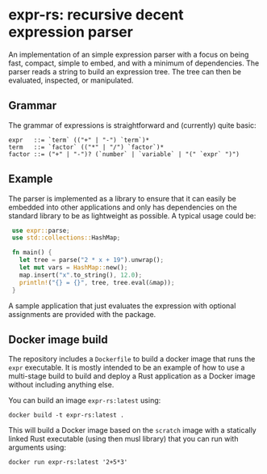 # expr-rs: recursive decent expression parser

An implementation of an simple expression parser with a focus on being
fast, compact, simple to embed, and with a minimum of
dependencies. The parser reads a string to build an expression
tree. The tree can then be evaluated, inspected, or manipulated.

## Grammar

The grammar of expressions is straightforward and (currently) quite
basic:

    expr   ::= `term` (("+" | "-") `term`)*
    term   ::= `factor` (("*" | "/") `factor`)*
    factor ::= ("+" | "-")? (`number` | `variable` | "(" `expr` ")")

## Example

The parser is implemented as a library to ensure that it can easily be
embedded into other applications and only has dependencies on the
standard library to be as lightweight as possible. A typical usage
could be:

```rust
 use expr::parse;
 use std::collections::HashMap;

 fn main() {
   let tree = parse("2 * x + 19").unwrap();
   let mut vars = HashMap::new();
   map.insert("x".to_string(), 12.0);
   println!("{} = {}", tree, tree.eval(&map));
 }
```

A sample application that just evaluates the expression with optional
assignments are provided with the package.

## Docker image build

The repository includes a `Dockerfile` to build a docker image that
runs the `expr` executable. It is mostly intended to be an example of
how to use a multi-stage build to build and deploy a Rust application
as a Docker image without including anything else.

You can build an image `expr-rs:latest` using:

```
docker build -t expr-rs:latest .
```

This will build a Docker image based on the `scratch` image with a
statically linked Rust executable (using then musl library) that you
can run with arguments using:

```
docker run expr-rs:latest '2+5*3'
```



